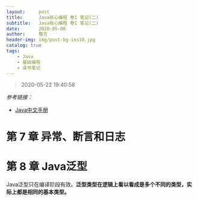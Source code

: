 ```yaml
---
layout:     post
title:      Java核心编程 卷I 笔记(二)
subtitle:   Java核心编程 卷I 笔记(二)
date:       2020-05-08
author:     敬方
header-img: img/post-bg-ios10.jpg
catalog: true
tags:
    - Java
    - 基础编程
    - 读书笔记
---
```

> 2020-05-22 19:40:58

_参考链接：_
- [Java中文手册](https://www.matools.com/api/java8)

# 第 7 章 异常、断言和日志

# 第 8 章 Java泛型

Java泛型只在编译阶段有效。**泛型类型在逻辑上看以看成是多个不同的类型，实际上都是相同的基本类型。**